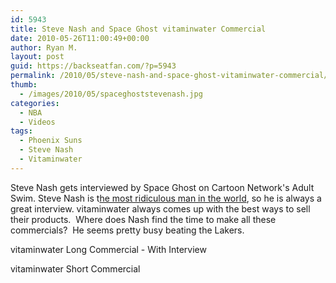 ```yaml
---
id: 5943
title: Steve Nash and Space Ghost vitaminwater Commercial
date: 2010-05-26T11:00:49+00:00
author: Ryan M.
layout: post
guid: https://backseatfan.com/?p=5943
permalink: /2010/05/steve-nash-and-space-ghost-vitaminwater-commercial/
thumb:
  - /images/2010/05/spaceghoststevenash.jpg
categories:
  - NBA
  - Videos
tags:
  - Phoenix Suns
  - Steve Nash
  - Vitaminwater
---
```


<div class="entry">
  <p>
    Steve Nash gets interviewed by Space Ghost on Cartoon Network's Adult Swim. Steve Nash is t<a href="https://backseatfan.com/index.php/2010/02/steve-nash-vitamin-water-commercial/">he most ridiculous man in the world</a>, so he is always a great interview. vitaminwater always comes up with the best ways to sell their products.  Where does Nash find the time to make all these commercials?  He seems pretty busy beating the Lakers.
  </p>

  <p>
    vitaminwater Long Commercial - With Interview
  </p>

  <p>
  </p>

  <p>
    vitaminwater Short Commercial<br />
  </p>
</div>
